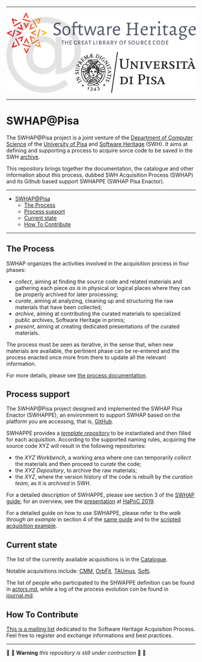 
---
<p align="center">
  <img src="./additional_materials/SWHAP-PISA-LOGO-HEAD.png" alt="SWHAP@PISA"/>
</p>

---

# SWHAP@Pisa

The SWHAP@Pisa project is a joint venture of the [Department of Computer Science](https://di.unipi.it) of the [University of Pisa](https://unipi.it) and [Software Heritage](https://www.softwareheritage.org) (SWH). It aims at defining and supporting a process to acquire sorce code to be saved in the SWH [archive](https://archive.softwareheritage.org/browse/search/?q=https%3A%2F%2Fgithub.com%2FUnipisa%2F).

This repository brings together the documentation, the catalogue and other information about this process, dubbed SWH Acquisition Process (SWHAP) and its Github based support SWHAPPE (SWHAP Pisa Enactor).


---


- [SWHAP@Pisa](#swhappisa)
  - [The Process](#the-process)
  - [Process support](#process-support)
  - [Current state](#current-state)
  - [How To Contribute](#how-to-contribute)


---

## The Process

SWHAP organizes the activities involved in the acquisition process in four phases:

- *collect*, aiming at finding the source code and related materials and gathering each piece *as is* in physical or logical places where they can be properly archived for later processing;
- *curate*, aiming at analyzing, cleaning up and structuring the raw materials that have been collected;
- *archive*, aiming at contributing the curated materials to specialized public archives, Software Heritage in primis;
- *present*, aiming at creating dedicated presentations of the curated materials.

The process must be seen as iterative, in the sense that, when new materials are available, the pertinent phase can be re-entered and the process enacted once more from there to update all the relevant information.

For more details, please see [the process documentation](https://github.com/SoftwareHeritage/swhapguide/blob/master/SWHAP%40Pisa.pdf).

## Process support

The SWHAP@Pisa project designed and implemented the SWHAP Pisa Enactor (SWHAPPE), an environment to support SWHAP based on the platform you are accessing, that is, [GitHub](https://github.com/).

SWHAPPE provides a [*template repository*](https://github.com/Unipisa/SWHAP-TEMPLATE) to be instantiated and then filled for each acquisition. According to the supported naming rules, acquiring the source code XYZ will result in the following repositories:

- the *XYZ Workbench*, a working area where one can temporarily *collect* the materials and then proceed to *curate* the code;
- the *XYZ Depository*, to archive the raw materials;
- the *XYZ*, where the version history of the code is rebuilt by the *curation team*, as it is *archived* in SWH.

For a detailed description of SWHAPPE, please see section 3 of the [SWHAP guide](https://github.com/SoftwareHeritage/swhapguide/blob/master/SWHAP%40Pisa.pdf); for an overview, see the [presentation](https://annex.softwareheritage.org/public/talks/2019/2019-10-28-Hapoc_CarloMontangero.pdf) at [HaPoC 2019](https://hapoc2019.sciencesconf.org).

For a detailed guide on how to use SWHAPPE, please refer to the *walk through an example* in section 4 of the [same guide](https://github.com/SoftwareHeritage/swhapguide/blob/master/SWHAP@Pisa.md) and to the [scripted acquisition example](https://github.com/Unipisa/SWHAP-EXAMPLE).

## Current state

The list of the currently available acquisitions is in the [Catalogue](./catalogue.md).

Notable acquisitions include: [CMM](https://github.com/Unipisa/CMM), [OrbFit](https://github.com/Unipisa/OrbFit), [TAUmus](https://github.com/Unipisa/TAUmus), [Softi](https://github.com/Unipisa/Softi).

The list of people who participated to the SHWAPPE definition can be found in [actors.md](./actors.md), while a log of the process evolution con be found in [journal.md](./journal.md).


## How To Contribute<!--_Here a brief description of how an acquisition can be done_ -->

[This is a mailing list](https://sympa.inria.fr/sympa/info/swhap) dedicated to the Software Heritage Acquisition Process.
Feel free to register and exchange informations and best practices.




----------------------------

:construction: :construction_worker: **Warning** _this repository is still under contruction_  :construction_worker: :construction:

